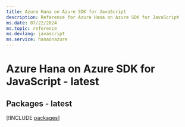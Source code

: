 ```yaml
---
title: Azure Hana on Azure SDK for JavaScript
description: Reference for Azure Hana on Azure SDK for JavaScript
ms.date: 07/22/2024
ms.topic: reference
ms.devlang: javascript
ms.service: hanaonazure
---
```

# Azure Hana on Azure SDK for JavaScript - latest
## Packages - latest
[!INCLUDE [packages](hana-on-azure-index.md)]